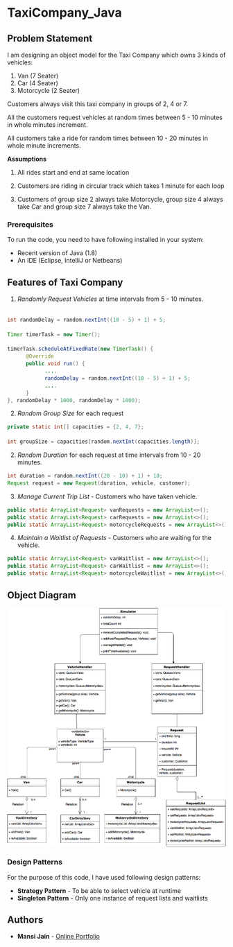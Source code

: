 # TaxiCompany_Java

## Problem Statement

I am designing an object model for the Taxi Company which owns 3 kinds of vehicles:

1. Van (7 Seater)
2. Car (4 Seater)
3. Motorcycle (2 Seater)

Customers always visit this taxi company in groups of 2, 4 or 7.

All the customers request vehicles at random times between 5 - 10 minutes in whole minutes increment.

All customers take a ride for random times between 10 - 20 minutes in whole minute increments.

**Assumptions**

1. All rides start and end at same location

2. Customers are riding in circular track which takes 1 minute for each loop

3. Customers of group size 2 always take Motorcycle, group size 4 always take Car and group size 7 always take the Van.

### Prerequisites

To run the code, you need to have following installed in your system:

* Recent version of Java (1.8)
* An IDE (Eclipse, IntelliJ or Netbeans)

## Features of Taxi Company

1. *Randomly Request Vehicles* at time intervals from 5 - 10 minutes.

```java

int randomDelay = random.nextInt((10 - 5) + 1) + 5;

Timer timerTask = new Timer();

timerTask.scheduleAtFixedRate(new TimerTask() {
      @Override
      public void run() {
            ....
            randomDelay = random.nextInt((10 - 5) + 1) + 5;
            ....
      }
}, randomDelay * 1000, randomDelay * 1000);

```

2. *Random Group Size* for each request

```java
private static int[] capacities = {2, 4, 7};

int groupSize = capacities[random.nextInt(capacities.length)];
```

2. *Random Duration* for each request at time intervals from 10 - 20 minutes.

```java
int duration = random.nextInt((20 - 10) + 1) + 10;
Request request = new Request(duration, vehicle, customer);
```

3. *Manage Current Trip List* - Customers who have taken vehicle.

```java
public static ArrayList<Request> vanRequests = new ArrayList<>();
public static ArrayList<Request> carRequests = new ArrayList<>();
public static ArrayList<Request> motorcycleRequests = new ArrayList<>();
```

4. *Maintain a Waitlist of Requests* - Customers who are waiting for the vehicle.

```java
public static ArrayList<Request> vanWaitlist = new ArrayList<>();
public static ArrayList<Request> carWaitlist = new ArrayList<>();
public static ArrayList<Request> motorcycleWaitlist = new ArrayList<>();
```

## Object Diagram
![Object_Diagram](/resources/ObjectDiagram.png "Object Diagram")

### Design Patterns

For the purpose of this code, I have used following design patterns:

* **Strategy Pattern** - To be able to select vehicle at runtime
* **Singleton Pattern** - Only one instance of request lists and waitlists

## Authors

* **Mansi Jain** - [Online Portfolio](https://jainmansi.com)
